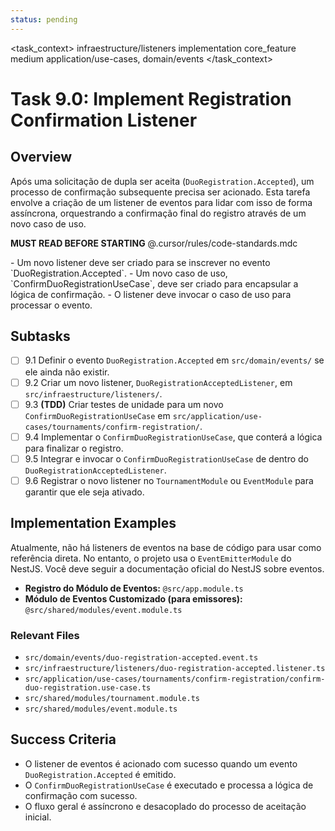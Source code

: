 ```yaml
---
status: pending
---
```


<task_context>
<domain>infraestructure/listeners</domain>
<type>implementation</type>
<scope>core_feature</scope>
<complexity>medium</complexity>
<dependencies>application/use-cases, domain/events</dependencies>
</task_context>

# Task 9.0: Implement Registration Confirmation Listener

## Overview

Após uma solicitação de dupla ser aceita (`DuoRegistration.Accepted`), um processo de confirmação subsequente precisa ser acionado. Esta tarefa envolve a criação de um listener de eventos para lidar com isso de forma assíncrona, orquestrando a confirmação final do registro através de um novo caso de uso.

<import>**MUST READ BEFORE STARTING** @.cursor/rules/code-standards.mdc</import>

<requirements>
- Um novo listener deve ser criado para se inscrever no evento `DuoRegistration.Accepted`.
- Um novo caso de uso, `ConfirmDuoRegistrationUseCase`, deve ser criado para encapsular a lógica de confirmação.
- O listener deve invocar o caso de uso para processar o evento.
</s_requirements>

## Subtasks

- [ ] 9.1 Definir o evento `DuoRegistration.Accepted` em `src/domain/events/` se ele ainda não existir.
- [ ] 9.2 Criar um novo listener, `DuoRegistrationAcceptedListener`, em `src/infraestructure/listeners/`.
- [ ] 9.3 **(TDD)** Criar testes de unidade para um novo `ConfirmDuoRegistrationUseCase` em `src/application/use-cases/tournaments/confirm-registration/`.
- [ ] 9.4 Implementar o `ConfirmDuoRegistrationUseCase`, que conterá a lógica para finalizar o registro.
- [ ] 9.5 Integrar e invocar o `ConfirmDuoRegistrationUseCase` de dentro do `DuoRegistrationAcceptedListener`.
- [ ] 9.6 Registrar o novo listener no `TournamentModule` ou `EventModule` para garantir que ele seja ativado.

## Implementation Examples

Atualmente, não há listeners de eventos na base de código para usar como referência direta. No entanto, o projeto usa o `EventEmitterModule` do NestJS. Você deve seguir a documentação oficial do NestJS sobre eventos.

-   **Registro do Módulo de Eventos:** `@src/app.module.ts`
-   **Módulo de Eventos Customizado (para emissores):** `@src/shared/modules/event.module.ts`

### Relevant Files

-   `src/domain/events/duo-registration-accepted.event.ts`
-   `src/infraestructure/listeners/duo-registration-accepted.listener.ts`
-   `src/application/use-cases/tournaments/confirm-registration/confirm-duo-registration.use-case.ts`
-   `src/shared/modules/tournament.module.ts`
-   `src/shared/modules/event.module.ts`

## Success Criteria

- O listener de eventos é acionado com sucesso quando um evento `DuoRegistration.Accepted` é emitido.
- O `ConfirmDuoRegistrationUseCase` é executado e processa a lógica de confirmação com sucesso.
- O fluxo geral é assíncrono e desacoplado do processo de aceitação inicial.
